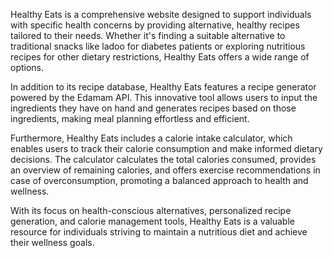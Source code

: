 
Healthy Eats is a comprehensive website designed to support individuals with specific health concerns by providing alternative, healthy recipes tailored to their needs. Whether it's finding a suitable alternative to traditional snacks like ladoo for diabetes patients or exploring nutritious recipes for other dietary restrictions, Healthy Eats offers a wide range of options.

In addition to its recipe database, Healthy Eats features a recipe generator powered by the Edamam API. This innovative tool allows users to input the ingredients they have on hand and generates recipes based on those ingredients, making meal planning effortless and efficient.

Furthermore, Healthy Eats includes a calorie intake calculator, which enables users to track their calorie consumption and make informed dietary decisions. The calculator calculates the total calories consumed, provides an overview of remaining calories, and offers exercise recommendations in case of overconsumption, promoting a balanced approach to health and wellness.

With its focus on health-conscious alternatives, personalized recipe generation, and calorie management tools, Healthy Eats is a valuable resource for individuals striving to maintain a nutritious diet and achieve their wellness goals. 
